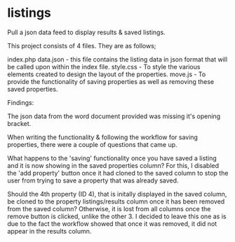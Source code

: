 # listings
Pull a json data feed to display results &amp; saved listings.

This project consists of 4 files. They are as follows;

index.php
data.json - this file contains the listing data in json format that will be called upon within the index file. 
style.css - To style the various elements created to design the layout of the properties.
move.js  - To provide the functionality of saving properties as well as removing these saved properties.

Findings:

The json data from the word document provided was missing it's opening bracket.

When writing the functionality & following the workflow for saving properties, there were a couple of questions that came up.

What happens to the 'saving' functionality once you have saved a listing and it is now showing in the saved properties column? 
For this, I disabled the 'add property' button once it had cloned to the saved column to stop the user from trying to save a property that was already saved.

Should the 4th property (ID 4), that is initally displayed in the saved column, be cloned to the property listings/results column once it has been removed from the saved column? Otherwise, it is lost from all columns once the remove button is clicked, unlike the other 3.
I decided to leave this one as is due to the fact the workflow showed that once it was removed, it did not appear in the results column.  




